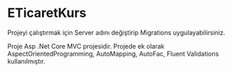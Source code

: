 # ETicaretKurs

Projeyi çalıştırmak için Server adını değiştirip Migrations uygulayabilirsiniz.


Proje Asp .Net Core MVC projesidir. Projede ek olarak AspectOrientedProgramming, AutoMapping, AutoFac, Fluent Validations kullanılmıştır.
